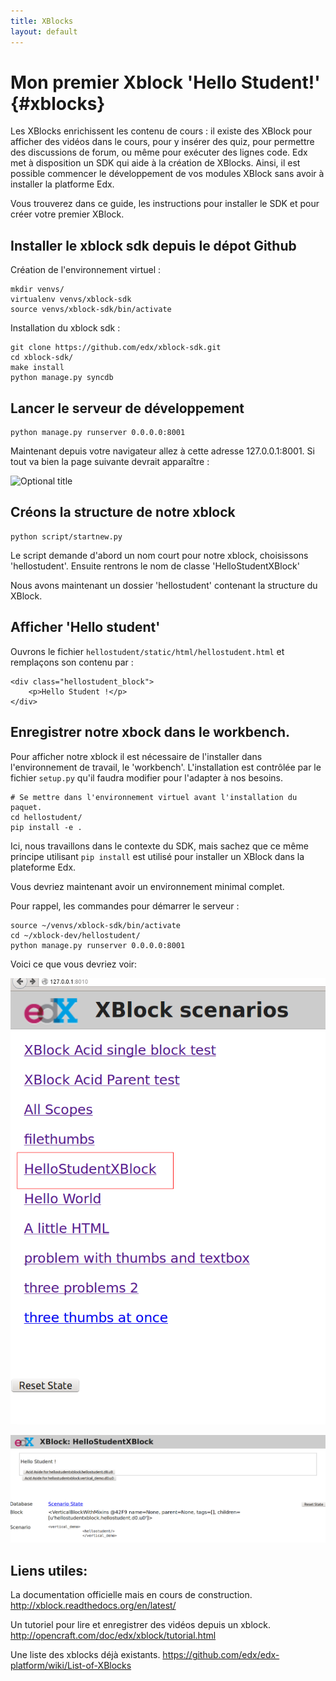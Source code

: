 ```yaml
---
title: XBlocks
layout: default
---
```


# Mon premier Xblock 'Hello Student!' {#xblocks}

Les XBlocks enrichissent les contenu de cours : il existe des XBlock pour afficher des vidéos dans le cours, pour y insérer des quiz, pour permettre des discussions de forum, ou même pour exécuter des lignes code. Edx met à disposition un SDK qui aide à la création de XBlocks. Ainsi, il est possible commencer le développement de vos modules XBlock sans avoir à installer la platforme Edx.

Vous trouverez dans ce guide, les instructions pour installer le SDK et pour créer votre premier XBlock.

## Installer le xblock sdk depuis le dépot Github

Création de l'environnement virtuel :

    mkdir venvs/
    virtualenv venvs/xblock-sdk
    source venvs/xblock-sdk/bin/activate

Installation du xblock sdk :

    git clone https://github.com/edx/xblock-sdk.git
    cd xblock-sdk/
    make install
    python manage.py syncdb

## Lancer le serveur de développement

    python manage.py runserver 0.0.0.0:8001

Maintenant depuis votre navigateur allez à cette adresse 127.0.0.1:8001.
Si tout va bien la page suivante devrait apparaître :

![](http://opencraft.com/doc/edx/xblock/_images/workbench_home.png "Optional title")

## Créons la structure de notre xblock

    python script/startnew.py 

Le script demande d'abord un nom court pour notre xblock, choisissons 'hellostudent'.
Ensuite rentrons le nom de classe 'HelloStudentXBlock'

Nous avons maintenant un dossier 'hellostudent' contenant la structure du XBlock.

## Afficher 'Hello student'

Ouvrons le fichier `hellostudent/static/html/hellostudent.html` et remplaçons son contenu par :


    <div class="hellostudent_block">
        <p>Hello Student !</p>
    </div>

## Enregistrer notre xbock dans le workbench.

Pour afficher notre xblock il est nécessaire de l'installer dans l'environnement de travail, le 'workbench'. L'installation est contrôlée par le fichier `setup.py` qu'il faudra modifier pour l'adapter à nos besoins.

    # Se mettre dans l'environnement virtuel avant l'installation du paquet.
    cd hellostudent/
    pip install -e .

Ici, nous travaillons dans le contexte du SDK, mais sachez que ce même principe utilisant `pip install` est utilisé pour installer un XBlock dans la plateforme Edx.

Vous devriez maintenant avoir un environnement minimal complet. 

Pour rappel, les commandes pour démarrer le serveur :

    source ~/venvs/xblock-sdk/bin/activate
    cd ~/xblock-dev/hellostudent/
    python manage.py runserver 0.0.0.0:8001

Voici ce que vous devriez voir:

![](static/img/indexsdk.png)

![](static/img/hellodk1.png)

## Liens utiles:

La documentation officielle mais en cours de construction.
http://xblock.readthedocs.org/en/latest/

Un tutoriel pour lire et enregistrer des vidéos depuis un xblock.
http://opencraft.com/doc/edx/xblock/tutorial.html

Une liste des xblocks déjà existants.
https://github.com/edx/edx-platform/wiki/List-of-XBlocks


